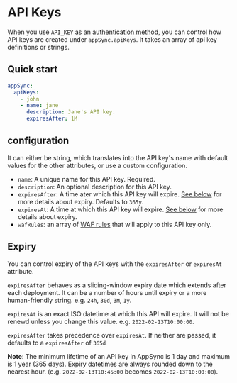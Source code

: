 # API Keys

When you use `API_KEY` as an [authentication method](authentication.md), you can control how API keys are created under `appSync.apiKeys`. It takes an array of api key definitions or strings.

## Quick start

```yaml
appSync:
  apiKeys:
    - john
    - name: jane
      description: Jane's API key.
      expiresAfter: 1M
```

## configuration

It can either be string, which translates into the API key's name with default values for the other attributes, or use a custom configuration.

- `name`: A unique name for this API key. Required.
- `description`: An optional description for this API key.
- `expiresAfter`: A time ater which this API key will expire. [See below](Expiry) for more details about expiry. Defaults to `365y`.
- `expiresAt`: A time at which this API key will expire. [See below](Expiry) for more details about expiry.
- `wafRules`: an array of [WAF rules](WAF.md) that will apply to this API key only.

## Expiry

You can control expiry of the API keys with the `expiresAfter` or `expiresAt` attribute.

`expiresAfter` behaves as a sliding-window expiry date which extends after each deployment. It can be a number of hours until expiry or a more human-friendly string. e.g. `24h`, `30d`, `3M`, `1y`.

`expiresAt` is an exact ISO datetime at which this API will expire. It will not be renewd unless you change this value. e.g. `2022-02-13T10:00:00`.

`expiresAfter` takes precedence over `expiresAt`. If neither are passed, it defaults to a `expiresAfter` of `365d`

**Note**: The minimum lifetime of an API key in AppSync is 1 day and maximum is 1 year (365 days). Expiry datetimes are always rounded down to the nearest hour. (e.g. `2022-02-13T10:45:00` becomes `2022-02-13T10:00:00`).
